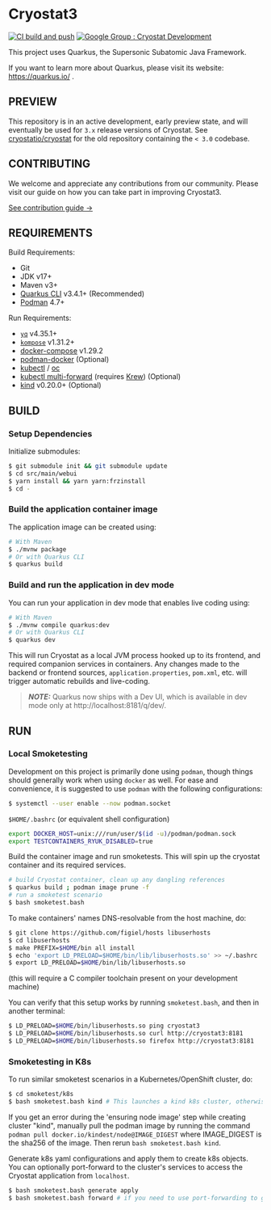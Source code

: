 # Cryostat3

[![CI build and push](https://github.com/cryostatio/cryostat3/actions/workflows/ci.yaml/badge.svg)](https://github.com/cryostatio/cryostat3/actions/workflows/ci.yaml)
[![Google Group : Cryostat Development](https://img.shields.io/badge/Google%20Group-Cryostat%20Development-blue.svg)](https://groups.google.com/g/cryostat-development)

This project uses Quarkus, the Supersonic Subatomic Java Framework.

If you want to learn more about Quarkus, please visit its website: https://quarkus.io/ .

## PREVIEW

This repository is in an active development, early preview state, and will eventually be used for `3.x` release
versions of Cryostat. See [cryostatio/cryostat](https://github.com/cryostatio/cryostat) for the old repository
containing the `< 3.0` codebase.

## CONTRIBUTING

We welcome and appreciate any contributions from our community. Please visit our guide on how you can take part in improving Cryostat3.

[See contribution guide →](./CONTRIBUTING.md)

## REQUIREMENTS

Build Requirements:
- Git
- JDK v17+
- Maven v3+
- [Quarkus CLI](https://quarkus.io/guides/cli-tooling) v3.4.1+ (Recommended)
- [Podman](https://podman.io/docs/installation) 4.7+

Run Requirements:
- [`yq`](https://github.com/mikefarah/yq) v4.35.1+
- [`kompose`](https://kompose.io/installation/) v1.31.2+
- [docker-compose](https://docs.docker.com/compose/install/) v1.29.2
- [podman-docker](https://packages.fedoraproject.org/pkgs/podman/podman-docker/) (Optional)
- [kubectl](https://kubernetes.io/docs/tasks/tools/install-kubectl-linux/) / [oc](https://docs.openshift.com/container-platform/latest/cli_reference/openshift_cli/getting-started-cli.html)
- [kubectl multi-forward](https://github.com/njnygaard/kubectl-multiforward) (requires [Krew](https://krew.sigs.k8s.io/docs/user-guide/setup/install/)) (Optional)
- [kind](https://kind.sigs.k8s.io/docs/user/quick-start) v0.20.0+ (Optional)


## BUILD

### Setup Dependencies

Initialize submodules:

```bash
$ git submodule init && git submodule update
$ cd src/main/webui
$ yarn install && yarn yarn:frzinstall
$ cd -
```

### Build the application container image

The application image can be created using:

```bash
# With Maven
$ ./mvnw package
# Or with Quarkus CLI
$ quarkus build
```

### Build and run the application in dev mode

You can run your application in dev mode that enables live coding using:

```bash
# With Maven
$ ./mvnw compile quarkus:dev
# Or with Quarkus CLI
$ quarkus dev
```

This will run Cryostat as a local JVM process hooked up to its frontend, and required companion services in containers. Any changes made to the backend or frontend sources, `application.properties`, `pom.xml`, etc. will trigger automatic rebuilds and live-coding.

> **_NOTE:_**  Quarkus now ships with a Dev UI, which is available in dev mode only at http://localhost:8181/q/dev/.

## RUN

### Local Smoketesting

Development on this project is primarily done using `podman`, though things should generally work when using `docker` as well. For ease and convenience, it is suggested to use `podman` with the following configurations:

```bash
$ systemctl --user enable --now podman.socket
```

`$HOME/.bashrc` (or equivalent shell configuration)
```bash
export DOCKER_HOST=unix:///run/user/$(id -u)/podman/podman.sock
export TESTCONTAINERS_RYUK_DISABLED=true
```

Build the container image and run smoketests. This will spin up the cryostat container and its required services.

```bash
# build Cryostat container, clean up any dangling references
$ quarkus build ; podman image prune -f
# run a smoketest scenario
$ bash smoketest.bash
```

To make containers' names DNS-resolvable from the host machine, do:
```bash
$ git clone https://github.com/figiel/hosts libuserhosts
$ cd libuserhosts
$ make PREFIX=$HOME/bin all install
$ echo 'export LD_PRELOAD=$HOME/bin/lib/libuserhosts.so' >> ~/.bashrc
$ export LD_PRELOAD=$HOME/bin/lib/libuserhosts.so
```
(this will require a C compiler toolchain present on your development machine)

You can verify that this setup works by running `smoketest.bash`, and then in another terminal:
```bash
$ LD_PRELOAD=$HOME/bin/libuserhosts.so ping cryostat3
$ LD_PRELOAD=$HOME/bin/libuserhosts.so curl http://cryostat3:8181
$ LD_PRELOAD=$HOME/bin/libuserhosts.so firefox http://cryostat3:8181
```

### Smoketesting in K8s

To run similar smoketest scenarios in a Kubernetes/OpenShift cluster, do:

```bash
$ cd smoketest/k8s
$ bash smoketest.bash kind # This launches a kind k8s cluster, otherwise skip this if you have another cluster accessible via kubectl/oc.
```

If you get an error during the 'ensuring node image' step while creating cluster "kind", manually pull the podman image by running the command `podman pull docker.io/kindest/node@IMAGE_DIGEST` where IMAGE_DIGEST is the sha256 of the image. Then rerun `bash smoketest.bash kind`.

Generate k8s yaml configurations and apply them to create k8s objects. You can optionally port-forward to the cluster's services to access the Cryostat application from `localhost`.

```bash
$ bash smoketest.bash generate apply
$ bash smoketest.bash forward # if you need to use port-forwarding to get access to the cluster's services
```
